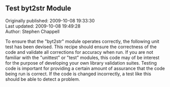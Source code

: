 ## Test byt2str Module  
Originally published: 2009-10-08 19:33:30  
Last updated: 2009-10-08 19:49:28  
Author: Stephen Chappell  
  
To ensure that the "byt2str" module operates correctly, the following unit test has been devised. This recipe should ensure the correctness of the code and validate all corrections for accuracy when run. If you are not familiar with the "unittest" or "test" modules, this code may of be interest for the purpose of developing your own library validation suites. Testing code is important for providing a certain amount of assurance that the code being run is correct. If the code is changed incorrectly, a test like this should be able to detect a problem.